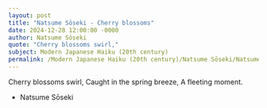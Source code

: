 ```yaml
---
layout: post
title: "Natsume Sōseki - Cherry blossoms"
date: 2024-12-28 12:00:00 -0000
author: Natsume Sōseki
quote: "Cherry blossoms swirl,"
subject: Modern Japanese Haiku (20th century)
permalink: /Modern Japanese Haiku (20th century)/Natsume Sōseki/Natsume Sōseki - Cherry blossoms
---
```


Cherry blossoms swirl,
Caught in the spring breeze,
A fleeting moment.

- Natsume Sōseki
